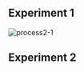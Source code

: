 ## Experiment 1

![process2-1](https://github.com/user-attachments/assets/b38a23eb-d4fa-4b34-9def-e20dbb606900)


## Experiment 2
